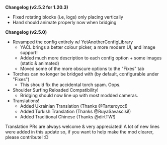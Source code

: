 __**Changelog (v2.5.2 for 1.20.3)**__

- Fixed rotating blocks (i.e, logs) only placing vertically
- Hand should animate properly now when bridging

__**Changelog (v2.5.0)**__

- Revamped the config entirely w/ YetAnotherConfigLibrary
  - YACL brings a better colour picker, a more modern UI, and image support!
  - Added much more description to each config option + some images (static & animated)
  - Moved some of the more obscure options to the "Fixes" tab
- Torches can no longer be bridged with (by default, configurable under "Fixes")
  - This should fix the accidental torch spam. Oops.
- Shoulder Surfing Reloaded Compatibility!
  -  Bridging should now line up with most modded cameras.
- Translations!
  - Added Ukrainian Translation (Thanks @Tarteroycc!)
  - Added Turkish Translation (Thanks @RuyaSavascisi!)
  - Added Traditional Chinese (Thanks @dirtTW!)

Translation PRs are always welcome & very appreciated! A lot of new lines were added in this update so, if you want to help make the mod clearer, please contribute! :D